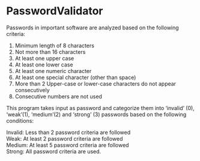 # PasswordValidator
Passwords in important software are analyzed based on the following criteria:
1. Minimum length of 8 characters
2. Not more than 16 characters
3. At least one upper case
4. At least one lower case
5. At least one numeric character
6. At least one special character (other than space)
7. More than 2 Upper-case or lower-case characters do not appear consecutively
8. Consecutive numbers are not used

This program takes input as password and categorize them into ‘invalid’ (0), ‘weak’(1), ‘medium’(2) and ‘strong’ (3) passwords based on the following conditions:

Invalid: Less than 2 password criteria are followed<br>
Weak: At least 2 password criteria are followed<br>
Medium: At least 5 password criteria are followed<br>
Strong: All password criteria are used.<br>
